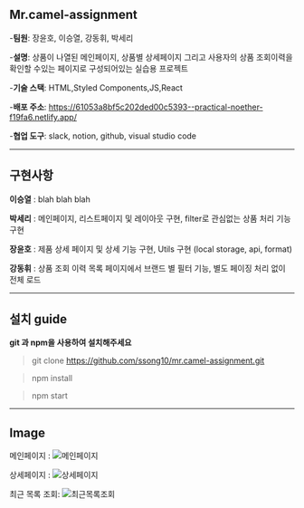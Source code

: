 ## Mr.camel-assignment 

-**팀원**: 장윤호, 이승열, 강동휘, 박세리

-**설명**: 상품이 나열된 메인페이지, 상품별 상세페이지 그리고 사용자의 상품 조회이력을 확인할 수있는 페이지로 구성되어있는 실습용 프로젝트 

-**기술 스택**: HTML,Styled Components,JS,React

-**배포 주소**: https://61053a8bf5c202ded00c5393--practical-noether-f19fa6.netlify.app/

-**협업 도구**: slack, notion, github, visual studio code

---

## 구현사항 

**이승열** : blah blah blah

**박세리** : 메인페이지, 리스트페이지 및 레이아웃 구현, filter로 관심없는 상품 처리 기능 구현

**장윤호** : 제품 상세 페이지 및 상세 기능 구현, Utils 구현 (local storage, api, format) 

**강동휘** : 상품 조회 이력 목록 페이지에서 브랜드 별 필터 기능, 별도 페이징 처리 없이 전체 로드

---

## 설치 guide 

__git 과 npm을 사용하여 설치해주세요__

> git clone https://github.com/ssong10/mr.camel-assignment.git

> npm install

> npm start

---

## Image

메인페이지 : ![메인페이지](https://ifh.cc/g/G4u5mD.png)

상세페이지 : ![상세페이지](https://ifh.cc/g/5DAItw.png)

최근 목록 조회: ![최근목록조회](https://ifh.cc/g/dM3D69.jpg)



